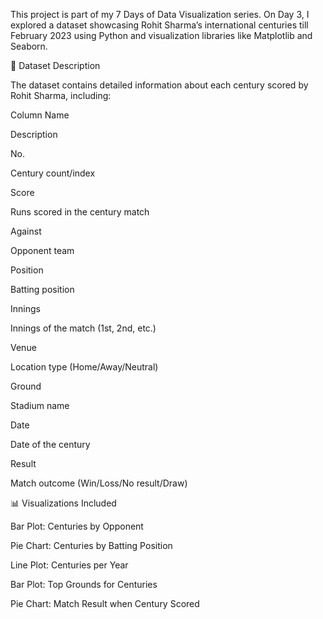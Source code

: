 This project is part of my 7 Days of Data Visualization series. On Day 3, I explored a dataset showcasing Rohit Sharma’s international centuries till February 2023 using Python and visualization libraries like Matplotlib and Seaborn.

📄 Dataset Description

The dataset contains detailed information about each century scored by Rohit Sharma, including:

Column Name

Description

No.

Century count/index

Score

Runs scored in the century match

Against

Opponent team

Position

Batting position

Innings

Innings of the match (1st, 2nd, etc.)

Venue

Location type (Home/Away/Neutral)

Ground

Stadium name

Date

Date of the century

Result

Match outcome (Win/Loss/No result/Draw)

📊 Visualizations Included

Bar Plot: Centuries by Opponent

Pie Chart: Centuries by Batting Position

Line Plot: Centuries per Year

Bar Plot: Top Grounds for Centuries

Pie Chart: Match Result when Century Scored
